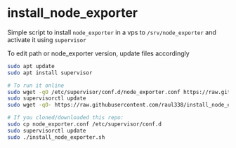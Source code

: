# install_node_exporter
Simple script to install `node_exporter` in a vps to `/srv/node_exporter` and activate it using `supervisor`

To edit path or node_exporter version, update files accordingly

```sh
sudo apt update
sudo apt install supervisor

# To run it online
sudo wget -qO /etc/supervisor/conf.d/node_exporter.conf https://raw.githubusercontent.com/raul338/install_node_exporter/master/node_exporter.conf
sudo supervisorctl update
sudo wget -qO- https://raw.githubusercontent.com/raul338/install_node_exporter/master/install_node_exporter.sh | sudo bash

# If you cloned/downloaded this repo:
sudo cp node_exporter.conf /etc/supervisor/conf.d
sudo supervisorctl update
sudo ./install_node_exporter.sh
```

